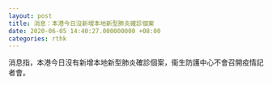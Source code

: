 ```yaml
---
layout: post
title: 消息：本港今日沒新增本地新型肺炎確診個案
date: 2020-06-05 14:40:27.000000000 +08:00
categories: rthk
---
```


消息指，本港今日沒有新增本地新型肺炎確診個案，衞生防護中心不會召開疫情記者會。
